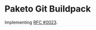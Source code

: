 # Paketo Git Buildpack

Implementing [RFC #0023](https://github.com/paketo-buildpacks/rfcs/blob/main/text/0023-git-buildpack.md).

